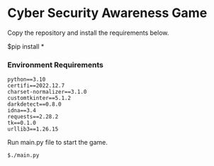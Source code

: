 # Cyber Security Awareness Game

Copy the repository and install the requirements below.

$pip install *

### Environment Requirements
```ad-warning
python==3.10
certifi==2022.12.7
charset-normalizer==3.1.0
customtkinter==5.1.2
darkdetect==0.8.0
idna==3.4
requests==2.28.2
tk==0.1.0
urllib3==1.26.15
```

Run main.py file to start the game.
```
$./main.py
```

